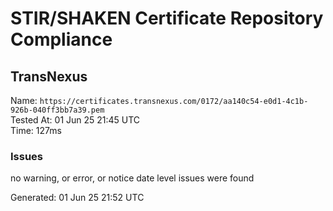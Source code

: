 # STIR/SHAKEN Certificate Repository Compliance

## TransNexus

Name: `https://certificates.transnexus.com/0172/aa140c54-e0d1-4c1b-926b-040ff3bb7a39.pem`\
Tested At: 01 Jun 25 21:45 UTC\
Time: 127ms

### Issues

no warning, or error, or notice date level issues were found

Generated: 01 Jun 25 21:52 UTC